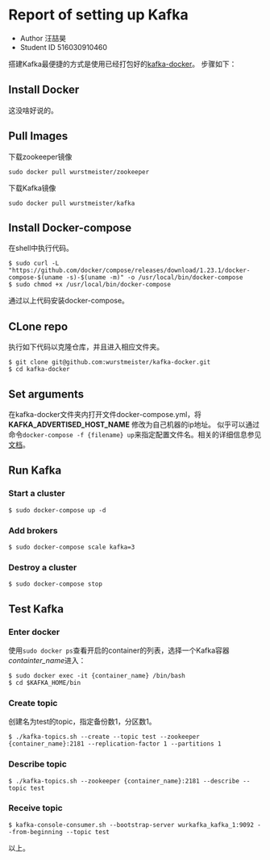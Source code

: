# Report of setting up Kafka
- Author 汪喆昊
- Student ID 516030910460

搭建Kafka最便捷的方式是使用已经打包好的[kafka-docker](https://github.com/wurstmeister/kafka-docker)。
步骤如下：
## Install Docker
这没啥好说的。
## Pull Images
下载zookeeper镜像

    sudo docker pull wurstmeister/zookeeper
下载Kafka镜像

    sudo docker pull wurstmeister/kafka
## Install Docker-compose
在shell中执行代码。
```shell
$ sudo curl -L "https://github.com/docker/compose/releases/download/1.23.1/docker-compose-$(uname -s)-$(uname -m)" -o /usr/local/bin/docker-compose
$ sudo chmod +x /usr/local/bin/docker-compose
```
通过以上代码安装docker-compose。
## CLone repo
执行如下代码以克隆仓库，并且进入相应文件夹。
```shell
$ git clone git@github.com:wurstmeister/kafka-docker.git
$ cd kafka-docker
```
## Set arguments
在kafka-docker文件夹内打开文件docker-compose.yml，将**KAFKA_ADVERTISED_HOST_NAME**
修改为自己机器的ip地址。
似乎可以通过命令`docker-compose -f {filename} up`来指定配置文件名。相关的详细信息参见
[文档](https://docs.docker.com/compose/compose-file/)。
## Run Kafka
### Start a cluster
    $ sudo docker-compose up -d
### Add brokers
    $ sudo docker-compose scale kafka=3
### Destroy a cluster
    $ sudo docker-compose stop
## Test Kafka
### Enter docker
使用`sudo docker ps`查看开启的container的列表，选择一个Kafka容器*containter_name*进入：
```shell
$ sudo docker exec -it {container_name} /bin/bash
$ cd $KAFKA_HOME/bin
```
### Create topic
创建名为test的topic，指定备份数1，分区数1。

    $ ./kafka-topics.sh --create --topic test --zookeeper {container_name}:2181 --replication-factor 1 --partitions 1
### Describe topic
    $ ./kafka-topics.sh --zookeeper {container_name}:2181 --describe --topic test
### Receive topic
    $ kafka-console-consumer.sh --bootstrap-server wurkafka_kafka_1:9092 --from-beginning --topic test
以上。